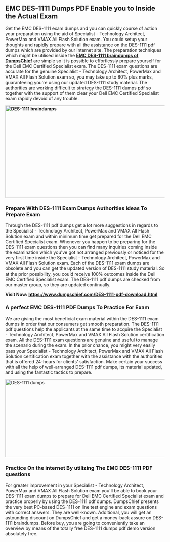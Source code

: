 <h2><strong>EMC DES-1111 Dumps PDF Enable you to Inside the Actual Exam&nbsp;</strong></h2>
<p>Get the EMC DES-1111 exam dumps and you can quickly course of action your preparation using the aid of Specialist - Technology Architect, PowerMax and VMAX All Flash Solution exam. You could setup your thoughts and rapidly prepare with all the assistance on the DES-1111 pdf dumps which are provided by our internet site. The preparation techniques which might be utilised inside the <strong><a href="https://www.dumpschief.com/DES-1111-pdf-download.html">EMC DES-1111 braindumps of DumpsChief</a></strong> are simple so it is possible to effortlessly prepare yourself for the Dell EMC Certified Specialist exam. The DES-1111 exam questions are accurate for the genuine Specialist - Technology Architect, PowerMax and VMAX All Flash Solution exam so, you may take up to 80% plus marks, guaranteeing you're using our updated DES-1111 study material. The authorities are working difficult to strategy the DES-1111 dumps pdf so together with the support of them clear your Dell EMC Certified Specialist exam rapidly devoid of any trouble.&nbsp;</p>
<p><strong><img src="https://i.ibb.co/MRLCNcv/dumpschief-1st-image.jpg" alt="DES-1111 braindumps" width="600" height="291" /></strong></p>
<h3><strong>Prepare With DES-1111 Exam Dumps Authorities Ideas To Prepare Exam</strong></h3>
<p>Through the DES-1111 pdf dumps get a lot more suggestions in regards to the Specialist - Technology Architect, PowerMax and VMAX All Flash Solution exam and within minimum time get prepared for the Dell EMC Certified Specialist exam. Whenever you happen to be preparing for the DES-1111 exam questions then you can find many inquiries coming inside the examination which you've got not arranged previously or noticed for the very first time inside the Specialist - Technology Architect, PowerMax and VMAX All Flash Solution exam. Each of the DES-1111 exam dumps are obsolete and you can get the updated version of DES-1111 study material. So at the prior possibility, you could receive 100% outcomes inside the Dell EMC Certified Specialist exam. The DES-1111 pdf dumps are checked from our master group, so they are updated continually.</p>
<p><strong>Visit Now:&nbsp;<a href="https://www.dumpschief.com/DES-1111-pdf-download.html">https://www.dumpschief.com/DES-1111-pdf-download.html</a></strong></p>
<h3><strong>A perfect EMC DES-1111 PDF Dumps To Practice For Exam&nbsp;</strong></h3>
<p>We are giving the most beneficial exam material within the DES-1111 exam dumps in order that our consumers get smooth preparation. The DES-1111 pdf questions help the applicants at the same time to acquire the Specialist - Technology Architect, PowerMax and VMAX All Flash Solution certification exam. All the DES-1111 exam questions are genuine and useful to manage the scenario during the exam. In the prior chance, you might very easily pass your Specialist - Technology Architect, PowerMax and VMAX All Flash Solution certification exam together with the assistance with the authorities that is offered 24-hours for clients' satisfaction. Make certain your success with all the help of well-arranged DES-1111 pdf dumps, its material updated, and using the fantastic tactics to prepare.&nbsp;</p>
<p><a href="https://www.dumpschief.com/DES-1111-pdf-download.html"><img src="https://i.ibb.co/3NWDmKS/dumpschief-2nd-image.jpg" alt="DES-1111 dumps" width="600" height="246" /></a></p>
<h3><strong>Practice On the internet By utilizing The EMC DES-1111 PDF questions&nbsp;</strong></h3>
<p>For greater improvement in your Specialist - Technology Architect, PowerMax and VMAX All Flash Solution exam you'll be able to book your DES-1111 exam dumps to prepare for Dell EMC Certified Specialist exam and practice properly by using the DES-1111 pdf dumps. DumpsChief presents the very best PC-based DES-1111 on line test engine and exam questions with correct answers. They are well-known. Additional, you will get an astounding discount on DumpsChief and get a money-back assure on DES-1111 braindumps. Before buy, you are going to conveniently take an overview by means of the totally free DES-1111 dumps pdf demo version absolutely free.</p>
